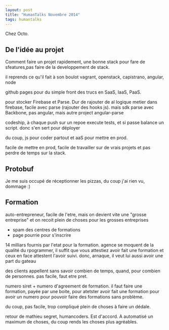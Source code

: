 ```yaml
---
layout: post
title: "HumanTalks Novembre 2014"
tags: humantalks
---
```


Chez Octo.

## De l'idée au projet

Comment faire un projet rapidement, une bonne stack pour fare de sfeatures,pas
faire de la developpement de stack.

il reprends ce qu'il fait à son boulot vagrant, openstack, capistrano, angular,
node

github pages pour du simple front
des trucs en SaaS, IaaS, PaaS.

pour stocker Firebase et Parse. Dur de rajouter de al logique metier dans
firebase, facile avec parse (rajouter des hooks js).
mais sdk parse avec Backbone, pas angular, mais autre project angular-parse

codeship, à chaque push sur un repoe execute tests, et si passe balance un
script. donc s'en sert pour déployer

du coup, js pour coder partout et aaS pour mettre en prod.

facile de mettre en prod, facile de travailler sur de vrais projets et pas
perdre de temps sur la stack.


## Protobuf

Je me suis occupé de réceptionner les pizzas, du coup j'ai rien vu, dommage :)


## Formation

auto-entrepreneur, facile de l'etre, mais on devient vite une "grosse
entreprise" et on recoit plein de choses pour les grosses entreprises

- spam des centres de formations
- page pourrie pour s'inscrire

14 milliars fournis par l'etat pour la formation. agence se moquent de la
qualité du rpogrammer, il suffit que vous attestiez avoir fait une formation et
ceux en face attestent l'avoir suivi. donc, arnaque, il veut lui aussi avoir
une part du gateau

des clients appellent sans savoir combien de temps, quand, pour combien de
personnes. pas facile, faut etre pret.

numero siret + numero d'agreement de formation. il faut faire une formation,
payée par une boite, pour atetster avoir fait une formation pour avoir un
numero pour pouvoir faire des formations sans problème.

du coup, pas facile, trop compliqué plein de choses à faire un dédale.

retour de mathieu segret, humancoders. Est d'accord. A automatisé un maximum de
choses, du coup rends les choses plus agréables.
